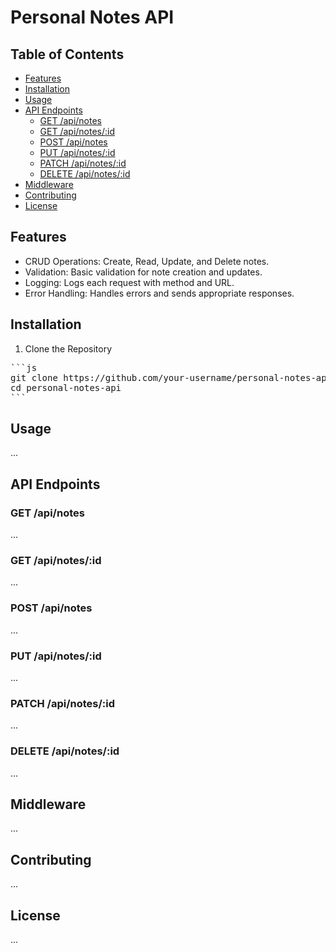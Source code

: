 # Personal Notes API

## Table of Contents

- [Features](#features)
- [Installation](#installation)
- [Usage](#usage)
- [API Endpoints](#api-endpoints)
  - [GET /api/notes](#get-apinotes)
  - [GET /api/notes/:id](#get-apinotesid)
  - [POST /api/notes](#post-apinotes)
  - [PUT /api/notes/:id](#put-apinotesid)
  - [PATCH /api/notes/:id](#patch-apinotesid)
  - [DELETE /api/notes/:id](#delete-apinotesid)
- [Middleware](#middleware)
- [Contributing](#contributing)
- [License](#license)

## Features

* CRUD Operations: Create, Read, Update, and Delete notes.
* Validation: Basic validation for note creation and updates.
* Logging: Logs each request with method and URL.
* Error Handling: Handles errors and sends appropriate responses.
## Installation
1. Clone the Repository
<pre>
```js
git clone https://github.com/your-username/personal-notes-api.git
cd personal-notes-api
```
</pre>

## Usage

...

## API Endpoints

### GET /api/notes

...

### GET /api/notes/:id

...

### POST /api/notes

...

### PUT /api/notes/:id

...

### PATCH /api/notes/:id

...

### DELETE /api/notes/:id

...

## Middleware

...

## Contributing

...

## License

...
